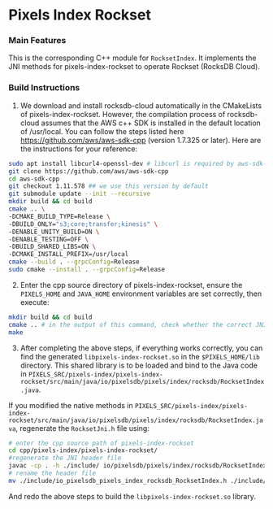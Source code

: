 # Pixels Index Rockset

### Main Features
This is the corresponding C++ module for `RocksetIndex`.
It implements the JNI methods for pixels-index-rockset to operate Rockset (RocksDB Cloud).

### Build Instructions
1. We download and install rocksdb-cloud automatically in the CMakeLists of pixels-index-rockset.
   However, the compilation process of rocksdb-cloud assumes that the AWS c++ SDK is installed in
   the default location of /usr/local. You can follow the steps listed here https://github.com/aws/aws-sdk-cpp (version 1.7.325 or later).
   Here are the instructions for your reference:
```bash
sudo apt install libcurl4-openssl-dev # libcurl is required by aws-sdk-cpp
git clone https://github.com/aws/aws-sdk-cpp
cd aws-sdk-cpp
git checkout 1.11.578 ## we use this version by default
git submodule update --init --recursive
mkdir build && cd build
cmake .. \
-DCMAKE_BUILD_TYPE=Release \
-DBUILD_ONLY="s3;core;transfer;kinesis" \
-DENABLE_UNITY_BUILD=ON \
-DENABLE_TESTING=OFF \
-DBUILD_SHARED_LIBS=ON \
-DCMAKE_INSTALL_PREFIX=/usr/local
cmake --build . --grpcConfig=Release
sudo cmake --install . --grpcConfig=Release
```

2. Enter the cpp source directory of pixels-index-rockset, 
ensure the `PIXELS_HOME` and `JAVA_HOME` environment variables are set correctly, then execute:
```bash
mkdir build && cd build
cmake .. # in the output of this command, check whether the correct JNI version is used
make
```

3. After completing the above steps, if everything works correctly, you can find the generated `libpixels-index-rockset.so` in the `$PIXELS_HOME/lib` directory.
This shared library is to be loaded and bind to the Java code in `PIXELS_SRC/pixels-index/pixels-index-rockset/src/main/java/io/pixelsdb/pixels/index/rocksdb/RocksetIndex.java`.

If you modified the native methods in `PIXELS_SRC/pixels-index/pixels-index-rockset/src/main/java/io/pixelsdb/pixels/index/rocksdb/RocksetIndex.java`, regenerate the `RocksetJni.h` file using:
```bash
# enter the cpp source path of pixels-index-rockset
cd cpp/pixels-index/pixels-index-rockset/
#regenerate the JNI header file
javac -cp . -h ./include/ io/pixelsdb/pixels/index/rocksdb/RocksetIndex.java
# rename the header file
mv ./include/io_pixelsdb_pixels_index_rocksdb_RocksetIndex.h ./include/RocksetJni.h
```
And redo the above steps to build the `libpixels-index-rockset.so` library.